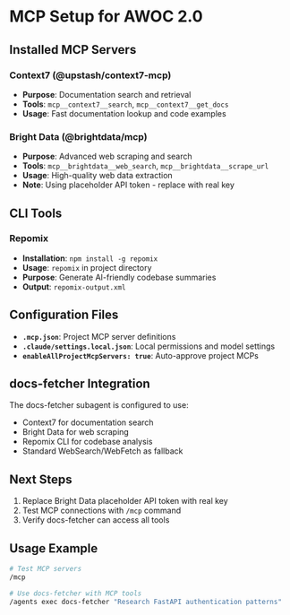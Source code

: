 # MCP Setup for AWOC 2.0

## Installed MCP Servers

### Context7 (@upstash/context7-mcp)
- **Purpose**: Documentation search and retrieval
- **Tools**: `mcp__context7__search`, `mcp__context7__get_docs`
- **Usage**: Fast documentation lookup and code examples

### Bright Data (@brightdata/mcp)
- **Purpose**: Advanced web scraping and search
- **Tools**: `mcp__brightdata__web_search`, `mcp__brightdata__scrape_url` 
- **Usage**: High-quality web data extraction
- **Note**: Using placeholder API token - replace with real key

## CLI Tools

### Repomix
- **Installation**: `npm install -g repomix`
- **Usage**: `repomix` in project directory
- **Purpose**: Generate AI-friendly codebase summaries
- **Output**: `repomix-output.xml`

## Configuration Files

- **`.mcp.json`**: Project MCP server definitions
- **`.claude/settings.local.json`**: Local permissions and model settings
- **`enableAllProjectMcpServers: true`**: Auto-approve project MCPs

## docs-fetcher Integration

The docs-fetcher subagent is configured to use:
- Context7 for documentation search
- Bright Data for web scraping
- Repomix CLI for codebase analysis
- Standard WebSearch/WebFetch as fallback

## Next Steps

1. Replace Bright Data placeholder API token with real key
2. Test MCP connections with `/mcp` command
3. Verify docs-fetcher can access all tools

## Usage Example

```bash
# Test MCP servers
/mcp

# Use docs-fetcher with MCP tools
/agents exec docs-fetcher "Research FastAPI authentication patterns"
```